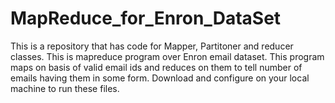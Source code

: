 # MapReduce_for_Enron_DataSet

This is a repository that has code for Mapper, Partitoner and reducer classes. This is mapreduce program over Enron email dataset.
This program maps on basis of valid email ids and reduces on them to tell number of emails having them in some form.
Download and configure on your local machine to run these files.
